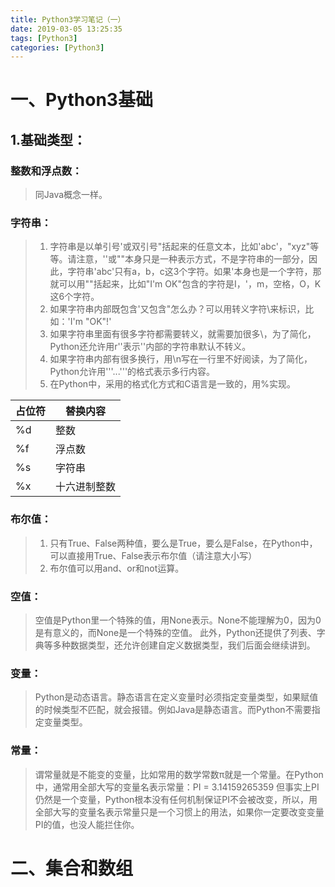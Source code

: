 ```yaml
---
title: Python3学习笔记（一）
date: 2019-03-05 13:25:35
tags: [Python3]
categories: [Python3]
---
```


# 一、Python3基础

## 1.基础类型：

### 整数和浮点数：

> 同Java概念一样。

### 字符串：

> 1. 字符串是以单引号'或双引号"括起来的任意文本，比如'abc'，"xyz"等等。请注意，''或""本身只是一种表示方式，不是字符串的一部分，因此，字符串'abc'只有a，b，c这3个字符。如果'本身也是一个字符，那就可以用""括起来，比如"I'm OK"包含的字符是I，'，m，空格，O，K这6个字符。
> 2. 如果字符串内部既包含'又包含"怎么办？可以用转义字符\来标识，比如：'I\'m \"OK\"!'
> 3. 如果字符串里面有很多字符都需要转义，就需要加很多\，为了简化，Python还允许用r''表示''内部的字符串默认不转义。
> 4. 如果字符串内部有很多换行，用\n写在一行里不好阅读，为了简化，Python允许用'''...'''的格式表示多行内容。
> 5. 在Python中，采用的格式化方式和C语言是一致的，用%实现。

| 占位符 | 替换内容     |
| ------ | ------------ |
| %d     | 整数         |
| %f     | 浮点数       |
| %s     | 字符串       |
| %x     | 十六进制整数 |

### 布尔值：

> 1. 只有True、False两种值，要么是True，要么是False，在Python中，可以直接用True、False表示布尔值（请注意大小写）
> 2. 布尔值可以用and、or和not运算。

### 空值：

> 空值是Python里一个特殊的值，用None表示。None不能理解为0，因为0是有意义的，而None是一个特殊的空值。
> 此外，Python还提供了列表、字典等多种数据类型，还允许创建自定义数据类型，我们后面会继续讲到。

### 变量：

> Python是动态语言。静态语言在定义变量时必须指定变量类型，如果赋值的时候类型不匹配，就会报错。例如Java是静态语言。而Python不需要指定变量类型。

### 常量：

> 谓常量就是不能变的变量，比如常用的数学常数π就是一个常量。在Python中，通常用全部大写的变量名表示常量：PI = 3.14159265359
> 但事实上PI仍然是一个变量，Python根本没有任何机制保证PI不会被改变，所以，用全部大写的变量名表示常量只是一个习惯上的用法，如果你一定要改变变量PI的值，也没人能拦住你。

# 二、集合和数组

